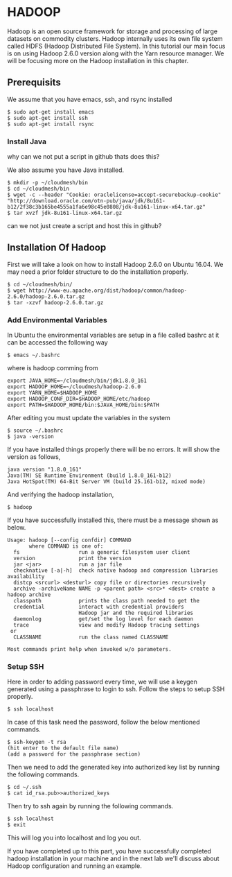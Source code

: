 # HADOOP	

Hadoop is an open source framework for storage and processing of large datasets
on commodity clusters. Hadoop internally uses its own file system called 
HDFS (Hadoop Distributed File System). In this tutorial our main focus is on 
using Hadoop 2.6.0 version along with the Yarn resource manager. We will be 
focusing more on the Hadoop installation in this chapter. 

## Prerequisits

We assume that you have emacs, ssh, and rsync installed

	$ sudo apt-get install emacs
	$ sudo apt-get install ssh
	$ sudo apt-get install rsync

### Install Java

why can we not put a script in github thats does this?

We also assume you have Java installed.

	$ mkdir -p ~/cloudmesh/bin
	$ cd ~/cloudmesh/bin
	$ wget -c --header "Cookie: oraclelicense=accept-securebackup-cookie" "http://download.oracle.com/otn-pub/java/jdk/8u161-b12/2f38c3b165be4555a1fa6e98c45e0808/jdk-8u161-linux-x64.tar.gz"
	$ tar xvzf jdk-8u161-linux-x64.tar.gz

can we not just create a script and host this in github?

## Installation Of Hadoop

First we will take a look on how to install Hadoop 2.6.0 on Ubuntu 16.04. We may
need a prior folder structure to do the installation properly. 

```
$ cd ~/cloudmesh/bin/
$ wget http://www-eu.apache.org/dist/hadoop/common/hadoop-2.6.0/hadoop-2.6.0.tar.gz	
$ tar -xzvf hadoop-2.6.0.tar.gz
```


### Add Environmental Variables

In Ubuntu the environmental variables are setup in a file called bashrc at it can be accessed the following way

	$ emacs ~/.bashrc



where is hadoop comming from

```
export JAVA_HOME=~/cloudmesh/bin/jdk1.8.0_161
export HADOOP_HOME=~/cloudmesh/hadoop-2.6.0
export YARN_HOME=$HADOOP_HOME
export HADOOP_CONF_DIR=$HADOOP_HOME/etc/hadoop
export PATH=$HADOOP_HOME/bin:$JAVA_HOME/bin:$PATH
```

After editing you must update the variables in the system

```
$ source ~/.bashrc
$ java -version
```
If you have installed things properly there will be no errors. It will show the version as follows,

```
java version "1.8.0_161"
Java(TM) SE Runtime Environment (build 1.8.0_161-b12)
Java HotSpot(TM) 64-Bit Server VM (build 25.161-b12, mixed mode)
```
And verifying the hadoop installation,

```
$ hadoop
```
If you have successfully installed this, there must be a message shown as below.

```
Usage: hadoop [--config confdir] COMMAND
       where COMMAND is one of:
  fs                   run a generic filesystem user client
  version              print the version
  jar <jar>            run a jar file
  checknative [-a|-h]  check native hadoop and compression libraries availability
  distcp <srcurl> <desturl> copy file or directories recursively
  archive -archiveName NAME -p <parent path> <src>* <dest> create a hadoop archive
  classpath            prints the class path needed to get the
  credential           interact with credential providers
                       Hadoop jar and the required libraries
  daemonlog            get/set the log level for each daemon
  trace                view and modify Hadoop tracing settings
 or
  CLASSNAME            run the class named CLASSNAME

Most commands print help when invoked w/o parameters.
```

### Setup SSH 

Here in order to adding password every time, we will use a keygen generated
using a passphrase to login to ssh. Follow the steps to setup SSH properly.

```
$ ssh localhost
```

In case of this task need the password, follow the below mentioned commands.

```
$ ssh-keygen -t rsa
(hit enter to the default file name)
(add a password for the passphrase section)
```

Then we need to add the generated key into authorized key list by running the following commands.

```
$ cd ~/.ssh
$ cat id_rsa.pub>>authorized_keys
```

Then try to ssh again by running the following commands.

```
$ ssh localhost
$ exit
```
This will log you into localhost and log you out.

If you have completed up to this part, you have successfully completed hadoop installation in your machine and in the next lab we'll discuss about Hadoop configuration and running an example.


